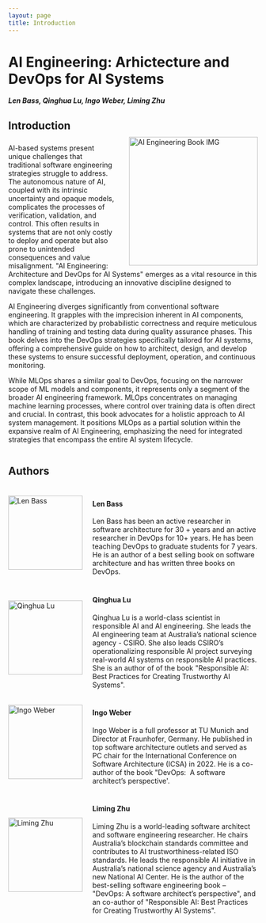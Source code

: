 ```yaml
---
layout: page
title: Introduction
---
```


<!-- <p><img src="/img/pierrebourque.jpg" width="200" /><a href="https://profs.etsmtl.ca/pbourque">Pierre Bourque</a> - ing., Ph.D.</p> -->

# AI Engineering: Arhictecture and DevOps for AI Systems

***Len Bass, Qinghua Lu, Ingo Weber, Liming Zhu***


<h2 style="margin-bottom: 10px;">Introduction</h2>

<!-- ![AI Engineering Book IMG](/assets/img/book.png) -->
<!-- <div style="text-align: left;">
    <img src="/Architecture-and-DevOps-for-AI-Systems/assets/img/book.png" alt="AI Engineering Book IMG" width="300" height="auto">
</div> -->
<div style="overflow: hidden;">
    <img src="/Architecture-and-DevOps-for-AI-Systems/assets/img/book.png" alt="AI Engineering Book IMG" style="float: right; margin-left: 30px; width: 260px; height: auto;">
    <p>AI-based systems present unique challenges that traditional software engineering strategies struggle to address. The autonomous nature of AI, coupled with its intrinsic uncertainty and opaque models, complicates the processes of verification, validation, and control. This often results in systems that are not only costly to deploy and operate but also prone to unintended consequences and value misalignment. "AI Engineering: Architecture and DevOps for AI Systems" emerges as a vital resource in this complex landscape, introducing an innovative discipline designed to navigate these challenges.</p>
    <p>AI Engineering diverges significantly from conventional software engineering. It grapples with the imprecision inherent in AI components, which are characterized by probabilistic correctness and require meticulous handling of training and testing data during quality assurance phases. This book delves into the DevOps strategies specifically tailored for AI systems, offering a comprehensive guide on how to architect, design, and develop these systems to ensure successful deployment, operation, and continuous monitoring.</p>
    <p>While MLOps shares a similar goal to DevOps, focusing on the narrower scope of ML models and components, it represents only a segment of the broader AI engineering framework. MLOps concentrates on managing machine learning processes, where control over training data is often direct and crucial. In contrast, this book advocates for a holistic approach to AI system management. It positions MLOps as a partial solution within the expansive realm of AI Engineering, emphasizing the need for integrated strategies that encompass the entire AI system lifecycle.</p>
</div>


<h2 style="margin-bottom: 25px;">Authors</h2>

<div style="display: flex; align-items: center; margin-bottom: 20px;">
    <div style="flex: 1;">
        <img src="/Architecture-and-DevOps-for-AI-Systems/assets/img/authors/LenBass.jpeg" alt="Len Bass" style="width: 150px; height: auto;">
    </div>
    <div style="flex: 3; padding-left: 20px;">
        <h4>Len Bass</h4>
        Len Bass has been an active researcher in software architecture for 30 + years and an active researcher in DevOps for 10+ years. He has been teaching DevOps to graduate students for 7 years. He is an author of a best selling book on software architecture and has written three books on DevOps.
        <!-- <p><strong>Interests:</strong> Machine Learning, Deep Learning, Data Science</p>
        <p><strong>Contact:</strong> <a href="mailto:jane.doe@example.com">Email Jane</a></p> -->
    </div>
</div>

<div style="display: flex; align-items: center; margin-bottom: 20px;">
    <div style="flex: 1;">
        <img src="/Architecture-and-DevOps-for-AI-Systems/assets/img/authors/QinghuaLu.jpeg" alt="Qinghua Lu" style="width: 150px; height: auto;">
    </div>
    <div style="flex: 3; padding-left: 20px;">
        <h4>Qinghua Lu</h4>
        <!-- <p><strong>Position:</strong> Senior AI Engineer</p> -->
        Qinghua Lu is a world-class scientist in responsible AI and AI engineering. She leads the AI engineering team at Australia’s national science agency - CSIRO. She also leads CSIRO’s operationalizing responsible AI project surveying real-world AI systems on responsible AI practices. She is an author of of the book "Responsible AI: Best Practices for Creating Trustworthy AI Systems".
        <!-- <p><strong>Interests:</strong> Machine Learning, Deep Learning, Data Science</p>
        <p><strong>Contact:</strong> <a href="mailto:jane.doe@example.com">Email Jane</a></p> -->
    </div>
</div>

<div style="display: flex; align-items: center; margin-bottom: 20px;">
    <div style="flex: 1;">
        <img src="/Architecture-and-DevOps-for-AI-Systems/assets/img/authors/IngoWeber.jpeg" alt="Ingo Weber" style="width: 150px; height: auto;">
    </div>
    <div style="flex: 3; padding-left: 20px;">
        <h4>Ingo Weber</h4>
        <!-- <p><strong>Position:</strong> Senior AI Engineer</p> -->
        Ingo Weber is a full professor at TU Munich and Director at Fraunhofer, Germany. He published in top software architecture outlets and served as PC chair for the International Conference on Software Architecture (ICSA) in 2022. He is a co-author of the book "DevOps:  A software architect’s perspective'.
    </div>
</div>

<div style="display: flex; align-items: center; margin-bottom: 20px;">
    <div style="flex: 1;">
        <img src="/Architecture-and-DevOps-for-AI-Systems/assets/img/authors/LimingZhu.png" alt="Liming Zhu" style="width: 150px; height: auto;">
    </div>
    <div style="flex: 3; padding-left: 20px;">
        <h4>Liming Zhu</h4>
        <!-- <p><strong>Position:</strong> Senior AI Engineer</p> -->
         Liming Zhu is a world-leading software architect and software engineering researcher. He chairs Australia’s blockchain standards committee and contributes to AI trustworthiness-related ISO standards. He leads the responsible AI initiative in Australia’s national science agency and Australia’s new National AI Center. He is the author of the best-selling software engineering book – "DevOps:  A software architect’s perspective", and an co-author of "Responsible AI: Best Practices for Creating Trustworthy AI Systems".
    </div>
</div>

